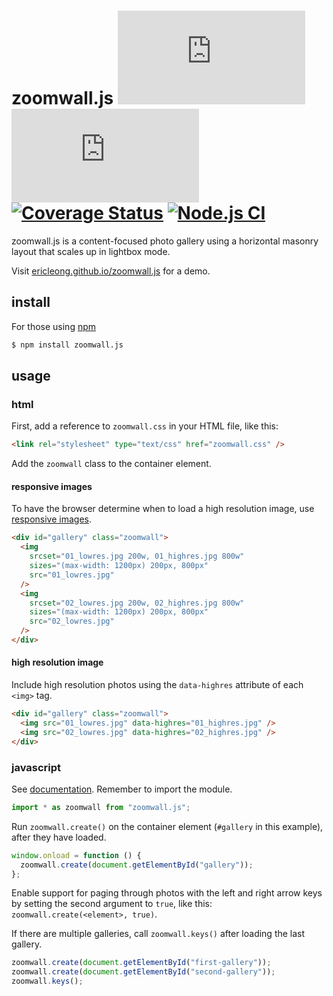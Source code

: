 # zoomwall.js [![GitHub release (latest by date)](https://img.shields.io/github/v/release/ericleong/zoomwall.js)](https://github.com/ericleong/zoomwall.js/releases) [![npm](https://img.shields.io/npm/dm/zoomwall.js)](https://www.npmjs.com/package/zoomwall.js) [![Coverage Status](https://coveralls.io/repos/github/ericleong/zoomwall.js/badge.svg?branch=master)](https://coveralls.io/github/ericleong/zoomwall.js?branch=master) [![Node.js CI](https://github.com/ericleong/zoomwall.js/workflows/Node.js%20CI/badge.svg?branch=master)](https://github.com/ericleong/zoomwall.js/actions?query=workflow%3A%22Node.js+CI%22)

zoomwall.js is a content-focused photo gallery using a horizontal masonry layout that scales up in lightbox mode.

Visit [ericleong.github.io/zoomwall.js](http://ericleong.github.io/zoomwall.js) for a demo.

## install

For those using [npm](https://www.npmjs.com/)

```bash
$ npm install zoomwall.js
```

## usage

### html

First, add a reference to `zoomwall.css` in your HTML file, like this:

```html
<link rel="stylesheet" type="text/css" href="zoomwall.css" />
```

Add the `zoomwall` class to the container element.

#### responsive images

To have the browser determine when to load a high resolution image, use [responsive images](https://developer.mozilla.org/en-US/docs/Learn/HTML/Multimedia_and_embedding/Responsive_images).

```html
<div id="gallery" class="zoomwall">
  <img
    srcset="01_lowres.jpg 200w, 01_highres.jpg 800w"
    sizes="(max-width: 1200px) 200px, 800px"
    src="01_lowres.jpg"
  />
  <img
    srcset="02_lowres.jpg 200w, 02_highres.jpg 800w"
    sizes="(max-width: 1200px) 200px, 800px"
    src="02_lowres.jpg"
  />
</div>
```

#### high resolution image

Include high resolution photos using the `data-highres` attribute of each `<img>` tag.

```html
<div id="gallery" class="zoomwall">
  <img src="01_lowres.jpg" data-highres="01_highres.jpg" />
  <img src="02_lowres.jpg" data-highres="02_highres.jpg" />
</div>
```

### javascript

See [documentation](http://ericleong.github.io/zoomwall.js/docs). Remember to import the module.

```javascript
import * as zoomwall from "zoomwall.js";
```

Run `zoomwall.create()` on the container element (`#gallery` in this example), after they have loaded.

```javascript
window.onload = function () {
  zoomwall.create(document.getElementById("gallery"));
};
```

Enable support for paging through photos with the left and right arrow keys by setting the second argument to `true`, like this: `zoomwall.create(<element>, true)`.

If there are multiple galleries, call `zoomwall.keys()` after loading the last gallery.

```javascript
zoomwall.create(document.getElementById("first-gallery"));
zoomwall.create(document.getElementById("second-gallery"));
zoomwall.keys();
```
